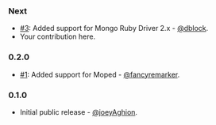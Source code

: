 ### Next

* [#3](https://github.com/joeyAghion/spidey-mongo/pull/3): Added support for Mongo Ruby Driver 2.x - [@dblock](https://github.com/dblock).
* Your contribution here.

### 0.2.0

* [#1](https://github.com/joeyAghion/spidey-mongo/pull/1): Added support for Moped - [@fancyremarker](https://github.com/fancyremarker).

### 0.1.0

* Initial public release - [@joeyAghion](https://github.com/joeyAghion).
